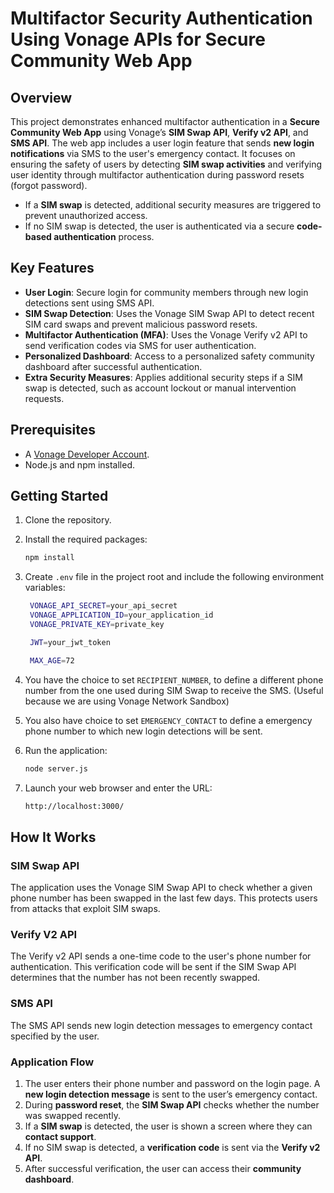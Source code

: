 # Multifactor Security Authentication Using Vonage APIs for Secure Community Web App

## Overview

This project demonstrates enhanced multifactor authentication in a **Secure Community Web App** using Vonage’s **SIM Swap API**, **Verify v2 API**, and **SMS API**. The web app includes a user login feature that sends **new login notifications** via SMS to the user's emergency contact. It focuses on ensuring the safety of users by detecting **SIM swap activities** and verifying user identity through multifactor authentication during password resets (forgot password).

- If a **SIM swap** is detected, additional security measures are triggered to prevent unauthorized access.
- If no SIM swap is detected, the user is authenticated via a secure **code-based authentication** process.


## Key Features

- **User Login**: Secure login for community members through new login detections sent using SMS API.
- **SIM Swap Detection**: Uses the Vonage SIM Swap API to detect recent SIM card swaps and prevent malicious password resets.
- **Multifactor Authentication (MFA)**: Uses the Vonage Verify v2 API to send verification codes via SMS for user authentication.
- **Personalized Dashboard**: Access to a personalized safety community dashboard after successful authentication.
- **Extra Security Measures**: Applies additional security steps if a SIM swap is detected, such as account lockout or manual intervention requests.


## Prerequisites

- A [Vonage Developer Account](https://developer.vonage.com).
- Node.js and npm installed.

## Getting Started

1. Clone the repository.

2. Install the required packages:
   ```bash
   npm install
   ```

3. Create `.env` file in the project root and include the following environment variables:
   ```bash
    VONAGE_API_SECRET=your_api_secret
    VONAGE_APPLICATION_ID=your_application_id
    VONAGE_PRIVATE_KEY=private_key

    JWT=your_jwt_token

    MAX_AGE=72
   ```

4. You have the choice to set `RECIPIENT_NUMBER`, to define a different phone number from the one used during SIM Swap to receive the SMS. (Useful because we are using Vonage Network Sandbox)

5. You also have choice to set `EMERGENCY_CONTACT` to define a emergency phone number to which new login detections will be sent.

5. Run the application:
   ```bash
   node server.js
   ```

5. Launch your web browser and enter the URL:
   ```bash
   http://localhost:3000/
   ```

## How It Works

### SIM Swap API

The application uses the Vonage SIM Swap API to check whether a given phone number has been swapped in the last few days. This protects users from attacks that exploit SIM swaps.

### Verify V2 API

The Verify v2 API sends a one-time code to the user's phone number for authentication. This verification code will be sent if the SIM Swap API determines that the number has not been recently swapped.

### SMS API

The SMS API sends new login detection messages to emergency contact specified by the user.

### Application Flow

1. The user enters their phone number and password on the login page. A **new login detection message** is sent to the user’s emergency contact.
2. During **password reset**, the **SIM Swap API** checks whether the number was swapped recently.
3. If a **SIM swap** is detected, the user is shown a screen where they can **contact support**.
4. If no SIM swap is detected, a **verification code** is sent via the **Verify v2 API**.
5. After successful verification, the user can access their **community dashboard**.